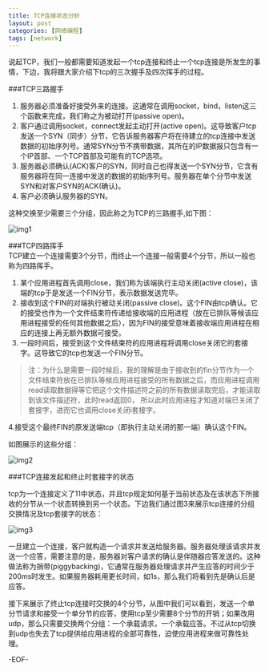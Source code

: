 ```yaml
---
title: TCP连接状态分析
layout: post
categories: [网络编程]
tags: [network]
---
```


说起TCP，我们一般都需要知道发起一个tcp连接和终止一个tcp连接是所发生的事情，下边，我将跟大家介绍下tcp的三次握手及四次挥手的过程。  

###TCP三路握手  

1. 服务器必须准备好接受外来的连接。这通常在调用socket，bind，listen这三个函数来完成，我们称之为被动打开(passive open)。  
2. 客户通过调用socket，connect发起主动打开(active open)。这导致客户tcp发送一个SYN（同步）分节，它告诉服务器客户将在待建立的tcp连接中发送数据的初始序列号。通常SYN分节不携带数据，其所在的IP数据报只包含有一个IP首部、一个TCP首部及可能有的TCP选项。  
3. 服务器必须确认(ACK)客户的SYN，同时自己也得发送一个SYN分节，它含有服务器将在同一连接中发送的数据的初始序列号。服务器在单个分节中发送SYN和对客户SYN的ACK(确认)。  
4. 客户必须确认服务器的SYN。  

 这种交换至少需要三个分组，因此称之为TCP的三路握手,如下图：  

![img1](https://raw.github.com/yuxingfirst/blog/gh-pages/_images/linux-network-program/tcp-sanluweoshou.jpg)  

###TCP四路挥手  
TCP建立一个连接需要3个分节，而终止一个连接一般需要4个分节，所以一般也称为四路挥手。  

1. 某个应用进程首先调用close，我们称为该端执行主动关闭(active close)，该端的tcp于是发送一个FIN分节，表示数据发送完毕。  
2. 接收到这个FIN的对端执行被动关闭(passive close)。这个FIN由tcp确认。它的接受也作为一个文件结束符传递给接收端的应用进程（放在已排队等候该应用进程接受的任何其他数据之后），因为FIN的接受意味着接收端应用进程在相应的连接上再无额外数据可接受。  
3. 一段时间后，接受到这个文件结束符的应用进程将调用close关闭它的套接字。这导致它的tcp也发送一个FIN分节。  

> 注：为什么是需要一段时候后，我的理解是由于接收到的fin分节作为一个文件结束符放在已排队等候应用进程接受的所有数据之后，而应用进程调用read读取数据得等它把这个文件描述符之前的所有数据读取完后，才能读取到该文件描述符，此时read返回0， 所以此时应用进程才知道对端已关闭了套接字，进而它也调用close关闭i套接字。  

 4.接受这个最终FIN的原发送端tcp（即执行主动关闭的那一端）确认这个FIN。  

 如图展示的这些分组：  

![img2](https://raw.github.com/yuxingfirst/blog/gh-pages/_images/linux-network-program/tcp-sicihuishou.png)  

###TCP连接发起和终止时套接字的状态

tcp为一个连接定义了11中状态，并且tcp规定如何基于当前状态及在该状态下所接收的分节从一个状态转换到另一个状态。下边我们通过图3来展示tcp连接的分组交换情况及tcp套接字的状态：  

![img3](https://raw.github.com/yuxingfirst/blog/gh-pages/_images/linux-network-program/tcp-zhuangtai.gif)

 一旦建立一个连接，客户就构造一个请求并发送给服务器。服务器处理该请求并发送一个应答，需要注意的是，服务器对客户请求的确认是伴随器应答发送的。这种做法称为捎带(piggybacking)，它通常在服务器处理请求并产生应答的时间少于200ms时发生。如果服务器耗用更长时间，如1s，那么我们将看到先是确认后是应答。  

接下来展示了终止tcp连接时交换的4个分节，从图中我们可以看到，发送一个单分节请求和接受一个单分节的应答，使用tcp至少需要8个分节的开销；如果改用udp，那么只需要交换两个分组：一个承载请求，一个承载应答。不过从tcp切换到udp也失去了tcp提供给应用进程的全部可靠性，迫使应用进程来做可靠性处理。  

-EOF-
